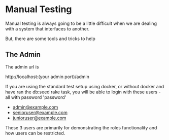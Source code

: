 # Manual Testing

Manual testing is always going to be a little difficult when we are dealing with a
system that interfaces to another.

But, there are some tools and tricks to help

## The Admin

The admin url is

http://localhost:(your admin port)/admin

If you are using the standard test setup using docker, or without docker and have ran the
db:seed rake task, you will be able to login with these users - all with password 'password'

* admin@example.com
* senioruser@example.com
* junioruser@example.com

These 3 users are primarily for demonstrating the roles functionality and
how users can be restricted.

